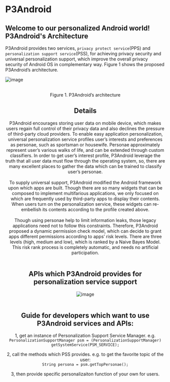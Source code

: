 # P3Android
Welcome to our personalized Android world!
P3Android's Architecture
-------------------------------------------------------------
P3Android provides two services, `privacy protect service`(PPS) and `personalization support service`(PSS), for achieving privacy security and universal personalization support, which improve the overall privacy security of Android OS in complementary way. Figure 1 shows the proposed P3Android’s architecture. 

![image](https://github.com/dongyangwu/P3Android/blob/master/framework.jpg) <br> <br>

<center>Figure 1. P3Android’s architecture<center>  
 
Details
-------------------------------------------------------------
P3Android encourages storing user data on mobile device, which makes users regain full control of their privacy data and also declines the pressure of third-party cloud providers. To enable easy application personalization, universal personalization service profiles user’s interests and preferences as personae, such as sportsman or housewife. Personae approximately represent user’s various walks of life, and can be extended through custom classifiers. In order to get user’s interest profile, P3Android leverage the truth that all user data must flow through the operating system, so, there are many excellent places to gather the data which can be trained to classify user’s personae.  <br>  <br> 
To supply universal support, P3Android modified the Android framework upon which apps are built. Though there are so many widgets that can be composed to implement multifarious applications, we only focused on which are frequently used by third-party apps to display their contents. When users turn on the personalization service, these widgets can re-embellish its contents according to the profile created above.<br>  <br> 
Though using personae help to limit information leaks, those legacy applications need not to follow this constraints. Therefore, P3Android proposed a dynamic permission check model, which can decide to grant apps different permissions according to apps’ risk levels. There are three levels (high, medium and low), which is ranked by a Naive Bayes Model. This risk rank process is completely automatic, and needs no artificial participation.<br>  <br> 


APIs which P3Android provides for personalization service support
---------------------------
![image](https://github.com/dongyangwu/P3Android/blob/master/APIs_features.JPG) <br><br>

Guide for developers which want to use P3Android services and APIs:
---------------------------
1, get an instance of Personalization Support Service Manager. e.g.<br>
`PersonalizationSupportManager psm = (PersonalizationSupportManager) getSystemService(PSM_SERVICE);`<br>

2, call the methods which PSS provides. e.g. to get the favorite topic of the user:<br>
`String persona = psm.getTopPersonae();`<br>

3, then provide specific personalizaiton function of your own for users.

